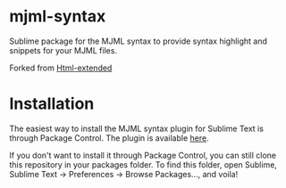 # mjml-syntax

Sublime package for the MJML syntax to provide syntax highlight and snippets for your MJML files.

Forked from [Html-extended](https://github.com/orizens/html-extended)

# Installation

The easiest way to install the MJML syntax plugin for Sublime Text is through Package Control. The plugin is available [here](https://packagecontrol.io/packages/MJML-syntax).

If you don't want to install it through Package Control, you can still clone this repository in your packages folder. To find this folder, open Sublime, Sublime Text -> Preferences -> Browse Packages..., and voila!
